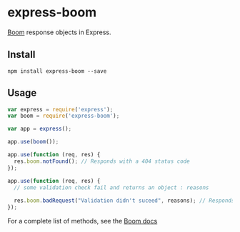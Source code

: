 # express-boom

[Boom](https://www.npmjs.org/package/boom) response objects in Express.

## Install

```
npm install express-boom --save
```

## Usage

```js
var express = require('express');
var boom = require('express-boom');

var app = express();

app.use(boom());

app.use(function (req, res) {
  res.boom.notFound(); // Responds with a 404 status code
});

app.use(function (req, res) {
  // some validation check fail and returns an object : reasons
  
  res.boom.badRequest("Validation didn't suceed", reasons); // Responds usual Boom message with additionnal infos.
});
```

For a complete list of methods, see the [Boom docs](https://github.com/hapijs/boom#overview)
